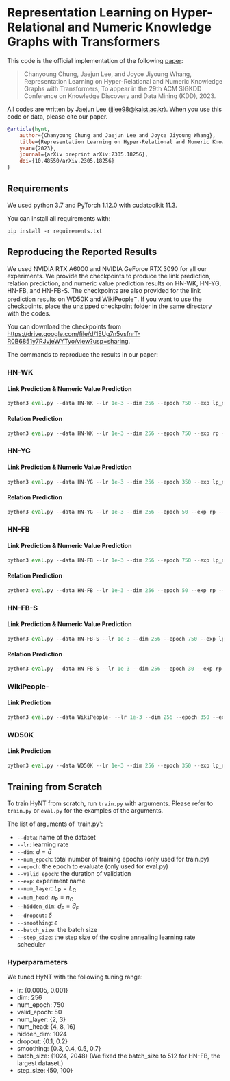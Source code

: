# Representation Learning on Hyper-Relational and Numeric Knowledge Graphs with Transformers
This code is the official implementation of the following [paper](https://arxiv.org/abs/2305.18256):

> Chanyoung Chung, Jaejun Lee, and Joyce Jiyoung Whang, Representation Learning on Hyper-Relational and Numeric Knowledge Graphs with Transformers, To appear in the 29th ACM SIGKDD Conference on Knowledge Discovery and Data Mining (KDD), 2023.

All codes are written by Jaejun Lee (jjlee98@kaist.ac.kr). When you use this code or data, please cite our paper.
```bibtex
@article{hynt,
	author={Chanyoung Chung and Jaejun Lee and Joyce Jiyoung Whang},
	title={Representation Learning on Hyper-Relational and Numeric Knowledge Graphs with Transformers},
	year={2023},
	journal={arXiv preprint arXiv:2305.18256},
	doi={10.48550/arXiv.2305.18256}
}
```

## Requirements

We used python 3.7 and PyTorch 1.12.0 with cudatoolkit 11.3.

You can install all requirements with:

```shell
pip install -r requirements.txt
```

## Reproducing the Reported Results

We used NVIDIA RTX A6000 and NVIDIA GeForce RTX 3090 for all our experiments. We provide the checkpoints to produce the link prediction, relation prediction, and numeric value prediction results on HN-WK, HN-YG, HN-FB, and HN-FB-S. The checkpoints are also provided for the link prediction results on WD50K and WikiPeople<sup>$\mathbf{-}$</sup>. If you want to use the checkpoints, place the unzipped checkpoint folder in the same directory with the codes.

You can download the checkpoints from https://drive.google.com/file/d/1EUg7n5vsfnrT-R0B6851y7RJvjeWYTyo/view?usp=sharing.

The commands to reproduce the results in our paper:

### HN-WK

#### Link Prediction & Numeric Value Prediction

```python
python3 eval.py --data HN-WK --lr 1e-3 --dim 256 --epoch 750 --exp lp_nvp --num_layer 2 --num_head 16 --hidden_dim 1024 --dropout 0.1 --smoothing 0.5 --batch_size 1024 --step_size 50 --lp --nvp
```

#### Relation Prediction

```python
python3 eval.py --data HN-WK --lr 1e-3 --dim 256 --epoch 750 --exp rp --num_layer 2 --num_head 16 --hidden_dim 1024 --dropout 0.1 --smoothing 0.5 --batch_size 1024 --step_size 50 --rp
```

### HN-YG

#### Link Prediction & Numeric Value Prediction

```python
python3 eval.py --data HN-YG --lr 1e-3 --dim 256 --epoch 350 --exp lp_nvp --num_layer 2 --num_head 16 --hidden_dim 1024 --dropout 0.1 --smoothing 0.5 --batch_size 2048 --step_size 50 --lp --nvp
```

#### Relation Prediction

```python
python3 eval.py --data HN-YG --lr 1e-3 --dim 256 --epoch 50 --exp rp --num_layer 2 --num_head 16 --hidden_dim 1024 --dropout 0.1 --smoothing 0.5 --batch_size 2048 --step_size 50 --rp
```

### HN-FB

#### Link Prediction & Numeric Value Prediction

```python
python3 eval.py --data HN-FB --lr 1e-3 --dim 256 --epoch 750 --exp lp_nvp --num_layer 2 --num_head 16 --hidden_dim 1024 --dropout 0.1 --smoothing 0.3 --batch_size 512 --step_size 50 --lp --nvp
```

#### Relation Prediction

```python
python3 eval.py --data HN-FB --lr 1e-3 --dim 256 --epoch 50 --exp rp --num_layer 2 --num_head 16 --hidden_dim 1024 --dropout 0.1 --smoothing 0.3 --batch_size 512 --step_size 50 --rp
```

### HN-FB-S

#### Link Prediction & Numeric Value Prediction

```python
python3 eval.py --data HN-FB-S --lr 1e-3 --dim 256 --epoch 750 --exp lp_nvp --num_layer 2 --num_head 16 --hidden_dim 1024 --dropout 0.2 --smoothing 0.7 --batch_size 2048 --step_size 50 --lp --nvp
```

#### Relation Prediction

```python
python3 eval.py --data HN-FB-S --lr 1e-3 --dim 256 --epoch 30 --exp rp --num_layer 2 --num_head 16 --hidden_dim 1024 --dropout 0.2 --smoothing 0.7 --batch_size 2048 --step_size 50 --rp
```

### WikiPeople-

#### Link Prediction

```python
python3 eval.py --data WikiPeople- --lr 1e-3 --dim 256 --epoch 350 --exp lp_nvp --num_layer 3 --num_head 16 --hidden_dim 1024 --dropout 0.2 --smoothing 0.4 --batch_size 2048 --step_size 50 --lp
```

### WD50K

#### Link Prediction

```python
python3 eval.py --data WD50K --lr 1e-3 --dim 256 --epoch 350 --exp lp_nvp --num_layer 3 --num_head 4 --hidden_dim 1024 --dropout 0.2 --smoothing 0.7 --batch_size 2048 --step_size 50 --lp
```

## Training from Scratch

To train HyNT from scratch, run `train.py` with arguments. Please refer to `train.py` or `eval.py` for the examples of the arguments.

The list of arguments of 'train.py':
- `--data`: name of the dataset
- `--lr`: learning rate
- `--dim`: $d=\hat{d}$
- `--num_epoch`: total number of training epochs (only used for train.py)
- `--epoch`: the epoch to evaluate (only used for eval.py)
- `--valid_epoch`: the duration of validation
- `--exp`: experiment name
- `--num_layer`: $L_\mathrm{P}=L_\mathrm{C}$
- `--num_head`: $n_\mathrm{P}=n_\mathrm{C}$
- `--hidden_dim`: $d_\mathrm{F}=\hat{d}_\mathrm{F}$
- `--dropout`: $\delta$
- `--smoothing`: $\epsilon$
- `--batch_size`: the batch size
- `--step_size`: the step size of the cosine annealing learning rate scheduler

### Hyperparameters
We tuned HyNT with the following tuning range:
- lr: {0.0005, 0.001}
- dim: 256
- num_epoch: 750
- valid_epoch: 50
- num_layer: {2, 3}
- num_head: {4, 8, 16}
- hidden_dim: 1024
- dropout: {0.1, 0.2}
- smoothing: {0.3, 0.4, 0.5, 0.7}
- batch_size: {1024, 2048} (We fixed the batch_size to 512 for HN-FB, the largest dataset.)
- step_size: {50, 100}
